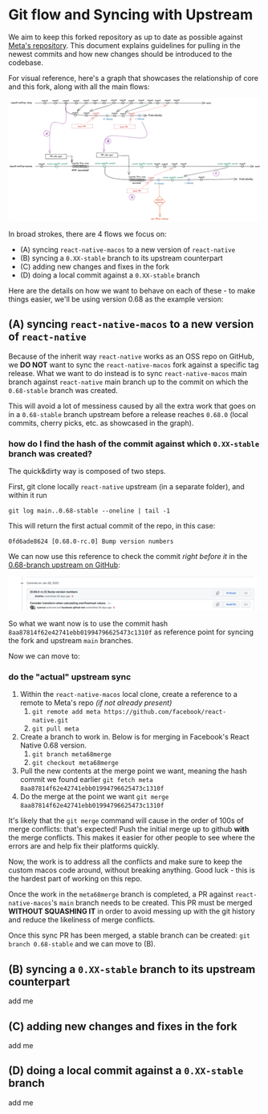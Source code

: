 
# Git flow and Syncing with Upstream

We aim to keep this forked repository as up to date as possible against [Meta's repository](https://github.com/facebook/react-native). This document explains guidelines for pulling in the newest commits and how new changes should be introduced to the codebase.

For visual reference, here's a graph that showcases the relationship of core and this fork, along with all the main flows:

![React Native macos git flow](./graphs/RNmacosGITFLOW.png "React Native macos git flow")

In broad strokes, there are 4 flows we focus on:

* (A) syncing `react-native-macos` to a new version of `react-native`
* (B) syncing a `0.XX-stable` branch to its upstream counterpart
* (C) adding new changes and fixes in the fork
* (D) doing a local commit against a `0.XX-stable` branch

Here are the details on how we want to behave on each of these - to make things easier, we'll be using version 0.68 as the example version:

## (A) syncing `react-native-macos` to a new version of `react-native`

Because of the inherit way `react-native` works as an OSS repo on GitHub, we **DO NOT** want to sync the `react-native-macos` fork against a specific tag release.
What we want to do instead is to sync `react-native-macos` main branch against `react-native` main branch up to the commit on which the `0.68-stable` branch was created.

This will avoid a lot of messiness caused by all the extra work that goes on in a `0.68-stable` branch upstream before a release reaches `0.68.0` (local commits, cherry picks, etc. as showcased in the graph).

### how do I find the hash of the commit against which `0.XX-stable` branch was created?

The quick&dirty way is composed of two steps.

First, git clone locally `react-native` upstream (in a separate folder), and within it run
```
git log main..0.68-stable --oneline | tail -1
```
This will return the first actual commit of the repo, in this case:
```
0fd6ade8624 [0.68.0-rc.0] Bump version numbers
```

We can now use this reference to check the commit *right before it* in the [0.68-branch upstream on GitHub](https://github.com/facebook/react-native/tree/0.68-stable):

![git history for upstream 68](./graphs/git-history-example.png "git history for upstream 68")

So what we want now is to use the commit hash `8aa87814f62e42741ebb01994796625473c1310f` as reference point for syncing the fork and upstream `main` branches.

Now we can move to:

### do the "actual" upstream sync

1. Within the `react-native-macos` local clone, create a reference to a remote to Meta's repo *(if not already present)*
    1. `git remote add meta https://github.com/facebook/react-native.git`
    2. `git pull meta`
2. Create a branch to work in. Below is for merging in Facebook's React Native 0.68 version.
    1. `git branch meta68merge`
    2. `git checkout meta68merge`
3. Pull the new contents at the merge point we want, meaning the hash commit we found earlier `git fetch meta 8aa87814f62e42741ebb01994796625473c1310f`
4. Do the merge at the point we want `git merge 8aa87814f62e42741ebb01994796625473c1310f`

It's likely that the `git merge` command will cause in the order of 100s of merge conflicts: that's expected! Push the initial merge up to github **with** the merge conflicts. This makes it easier for other people to see where the errors are and help fix their platforms quickly.

Now, the work is to address all the conflicts and make sure to keep the custom macos code around, without breaking anything. Good luck - this is the hardest part of working on this repo.

Once the work in the `meta68merge` branch is completed, a PR against `react-native-macos`'s `main` branch needs to be created. This PR must be merged **WITHOUT SQUASHING IT** in order to avoid messing up with the git history and reduce the likeliness of merge conflicts.

Once this sync PR has been merged, a stable branch can be created: `git branch 0.68-stable` and we can move to (B).
## (B) syncing a `0.XX-stable` branch to its upstream counterpart

add me

## (C) adding new changes and fixes in the fork

add me

## (D) doing a local commit against a `0.XX-stable` branch

add me